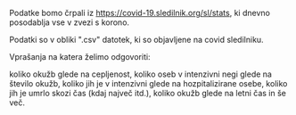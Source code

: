 Podatke bomo črpali iz https://covid-19.sledilnik.org/sl/stats, ki dnevno posodablja vse v zvezi s korono.

Podatki so v obliki ".csv" datotek, ki so objavljene na covid sledilniku.

Vprašanja na katera želimo odgovoriti:

koliko okužb glede na cepljenost,
koliko oseb v intenzivni negi glede na število okužb,
koliko jih je v intenzivni glede na hozpitalizirane osebe,
koliko jih je umrlo skozi čas (kdaj največ itd.),
koliko okužb glede na letni čas in še več.
